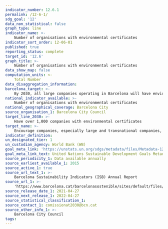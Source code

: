 ```yaml
---
indicator_number: 12.6.1
permalink: /12-6-1/
sdg_goal: '12'
data_non_statistical: false
graph_type: line
indicator_name: >-
    Number of organisations with environmental certificates
indicator_sort_order: 12-06-01
published: true
reporting_status: complete
target_id: '12.6'
graph_title: >-
    Number of organisations with environmental certificates
data_show_map: false
computation_units: <-
	Total Number
data_disaggregation_information:
barcelona_target: >-
    By 2030, all large companies operating in Barcelona will have environmental certificates
national_indicator_available: >-
    Number of organisations with environmental certificates
national_geographical_coverage: Barcelona City
source_organisation_1: Barcelona City Council
target_line_2030: >-
    Have over 1,000 companies with environmental certificates
target_name: >-
    Encourage companies, especially large and transnational companies, to adopt sustainable practices and to integrate sustainability information into their reporting cycle
indicator_definition:
un_designated_tier: 1
un_custodian_agency: World Bank (WB)
goal_meta_link: 'https://unstats.un.org/sdgs/metadata/files/Metadata-12-06-01.pdf'
goal_meta_link_text: United Nations Sustainable Development Goals Metadata (pdf 894kB)
source_periodicity_1: Data available annually
source_earliest_available_1: 2015
source_active_1: true
source_url_text_1: >-
    Barcelona Sustainability Indicators (ISB) Annual Report 
source_url_1: >-
    'https://www.barcelona.cat/barcelonasostenible/sites/default/files/Indicadors/Indicadors2018/2018_informe_indicadors_sostenibilitat-bcn_0.pdf'
source_release_date_1: 2021-04-27
source_next_release_1: 2022-04-27
source_statistical_classification_1: 
source_contact_1: comissionat2030@bcn.cat
source_other_info_1: >-
    Barcelona City Council
tags:
---
```


